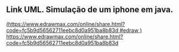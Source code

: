 ## Link UML. Simulação de um iphone em java.
[(https://www.edrawmax.com/online/share.html?code=fc5b9d56562711eebc8d0a951ba8b83d #edraw )
](https://www.edrawmax.com/online/share.html?code=fc5b9d56562711eebc8d0a951ba8b83d)https://www.edrawmax.com/online/share.html?code=fc5b9d56562711eebc8d0a951ba8b83d

